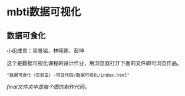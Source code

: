# mbti数据可视化
## 数据可食化 
小组成员：梁景铭、林晖鹏、彭坤


这个是数据可视化课程的设计作业，用浏览器打开下面的文件即可浏览作品。

    "数据可食化（实验五）-项目代码/数据可视化/index.html"
    


_final文件夹中是每个图的制作代码。_